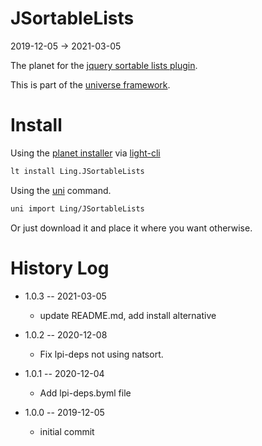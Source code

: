 JSortableLists
===========
2019-12-05 -> 2021-03-05



The planet for the [jquery sortable lists plugin](http://camohub.github.io/jquery-sortable-lists/).  


This is part of the [universe framework](https://github.com/karayabin/universe-snapshot).


Install
==========
Using the [planet installer](https://github.com/lingtalfi/Light_PlanetInstaller) via [light-cli](https://github.com/lingtalfi/Light_Cli)
```bash
lt install Ling.JSortableLists
```

Using the [uni](https://github.com/lingtalfi/universe-naive-importer) command.
```bash
uni import Ling/JSortableLists
```

Or just download it and place it where you want otherwise.










History Log
=============

- 1.0.3 -- 2021-03-05

    - update README.md, add install alternative

- 1.0.2 -- 2020-12-08

    - Fix lpi-deps not using natsort.

- 1.0.1 -- 2020-12-04

    - Add lpi-deps.byml file

- 1.0.0 -- 2019-12-05

    - initial commit